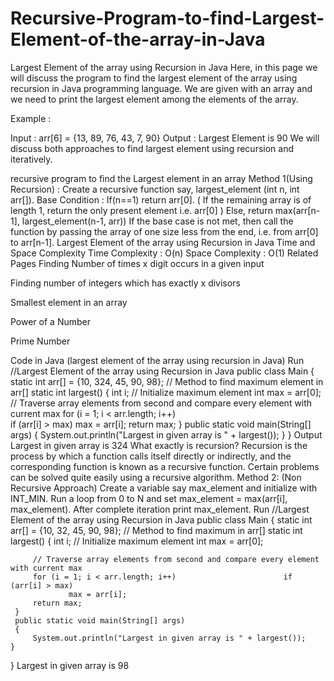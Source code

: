 # Recursive-Program-to-find-Largest-Element-of-the-array-in-Java

Largest Element of  the array using Recursion in Java
Here, in this page we will discuss the program to find the largest element of the array using recursion in Java programming language. We are given with an array and we need to print the largest element among the elements of the array.

Example :

Input : arr[6] = {13, 89, 76, 43, 7, 90}
Output : Largest Element is 90
We will discuss both approaches to find largest element using recursion and iteratively.

recursive program to find the Largest element in an array
Method 1(Using Recursion) :
Create a recursive function say, largest_element (int n, int arr[]).
Base Condition : If(n==1) return arr[0]. ( If the remaining array is of length 1, return the only present element i.e. arr[0] )
Else, return max(arr[n-1], largest_element(n-1, arr)) 
If the base case is not met, then call the function by passing the array of one size less from the end, i.e. from arr[0] to arr[n-1].
Largest Element of the array using Recursion in Java
Time and Space Complexity
Time Complexity : O(n) Space Complexity : O(1)
Related Pages
Finding Number of times x digit occurs in a given input
 
Finding number of integers which has exactly x divisors
 
Smallest element in an array

Power of a Number

Prime Number

Code in Java (largest element of the array using recursion in Java)
Run
//Largest Element of the array using Recursion in Java
public class Main {
    static int arr[] = {10, 324, 45, 90, 98};
    // Method to find maximum element in arr[]
    static int largest() {
        int i;
        // Initialize maximum element
        int max = arr[0];
        // Traverse array elements from second and compare every element with current max
        for (i = 1; i < arr.length; i++)            
         if (arr[i] > max) max = arr[i];
        return max;
    }
    public static void main(String[] args) {
        System.out.println("Largest in given array is " + largest());
    }
}
Output
Largest in given array is 324
What exactly is recursion?
Recursion is the process by which a function calls itself directly or indirectly, and the corresponding function is known as a recursive function. Certain problems can be solved quite easily using a recursive algorithm.
Method 2: (Non Recursive Approach)
Create a variable say max_element and initialize with INT_MIN.
Run a loop from 0 to N and set max_element = max(arr[i], max_element).
After complete iteration print max_element. 
Run
//Largest Element of the array using Recursion in Java
public class Main
{
     static int arr[] = {10, 32, 45, 90, 98};
     // Method to find maximum in arr[]
     static int largest()
     {
         int i;
         // Initialize maximum element
         int max = arr[0];
       
         // Traverse array elements from second and compare every element with current max
         for (i = 1; i < arr.length; i++)                        if (arr[i] > max)
                 max = arr[i];
         return max;
     }
     public static void main(String[] args)
     {
         System.out.println("Largest in given array is " + largest());
    }
}
Largest in given array is 98
